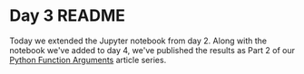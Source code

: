 # Day 3 README

Today we extended the Jupyter notebook from day 2.  Along with the notebook we've added to day 4, we've published the results as Part 2 of our [Python Function Arguments](https://codesolid.com/python-function-arguments-part-2/) article series.